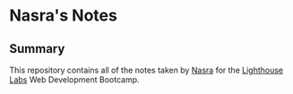 # Nasra's Notes
## Summary 

This repository contains all of the notes taken by [Nasra](https://github.com/nasrajama) for the [Lighthouse Labs](https://www.lighthouselabs.ca/) Web Development Bootcamp.


